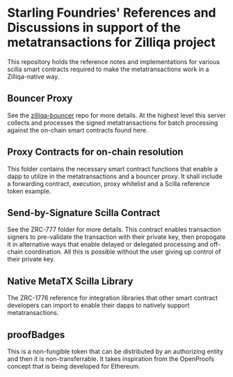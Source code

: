 # Starling Foundries' References and Discussions in support of the metatransactions for Zilliqa project

This repository holds the reference notes and implementations for various scilla smart contracts required to make the metatransactions work in a Zilliqa-native way. 

## Bouncer Proxy

See the [zilliqa-bouncer](https://github.com/starling-foundries/zilliqa-bouncer) repo for more details. At the highest level this server collects and processes the signed metatransactions for batch processing against the on-chain smart contracts found here.

## Proxy Contracts for on-chain resolution

This folder contains the necessary smart contract functions that enable a dapp to utilize in the metatransactions and a bouncer proxy. It shall include a forwarding contract, execution, proxy whitelist and a Scilla reference token example.

## Send-by-Signature Scilla Contract

See the ZRC-777 folder for more details. This contract enables transaction signers to pre-validate the transaction with their private key, then propogate it in alternative ways that enable delayed or delegated processing and off-chain coordination. All this is possible without the user giving up control of their private key.

## Native MetaTX Scilla Library

The ZRC-1776 reference for integration libraries that other smart contract developers can import to enable their dapps to natively support metatransactions.

## proofBadges

This is a non-fungible token that can be distributed by an authorizing entity and then it is non-transferrable. It takes inspiration from the OpenProofs concept that is being developed for Ethereum.